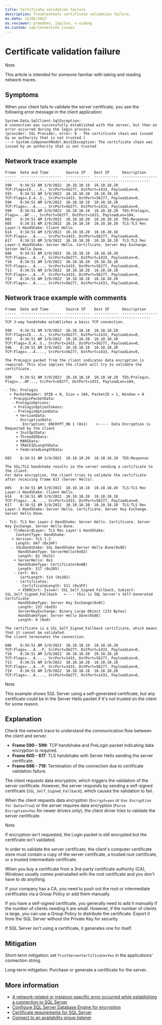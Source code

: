 ```yaml
---
title: Certificate validation failure
description: Troubleshoots certificate validation failure.
ms.date: 12/05/2023
ms.reviewer: prmadhes, jopilov, v-sidong
ms.custom: sap:Connection issues
---
```

# Certificate validation failure

> [!NOTE]
> This article is intended for someone familiar with taking and reading network traces.

## Symptoms

When your client fails to validate the server certificate, you see the following error message in the client application:

```output
System.Data.SqlClient.SqlException:
A connection was successfully established with the server, but then an error occurred during the login process.
(provider: SSL Provider, error: 0 - The certificate chain was issued by an authority that is not trusted.)
---> System.ComponentModel.Win32Exception: The certificate chain was issued by an authority that is not trusted
```

## Network trace example

```output
Frame  Date and Time        Source IP    Dest IP      Description
-----  -------------------  -----------  -----------  -----------------------------------------------------------------------------------
590    8:34:51 AM 3/9/2022  10.10.10.10  10.10.10.20  TCP:Flags=CE....S., SrcPort=56277, DstPort=1433, PayloadLen=0,
593    8:34:51 AM 3/9/2022  10.10.10.20  10.10.10.10  TCP:Flags=.E.A..S., SrcPort=1433, DstPort=56277, PayloadLen=0,
596    8:34:51 AM 3/9/2022  10.10.10.10  10.10.10.20  TCP:Flags=...A...., SrcPort=56277, DstPort=1433, PayloadLen=0,
599    8:34:51 AM 3/9/2022  10.10.10.10  10.10.10.20  TDS:Prelogin, Flags=...AP..., SrcPort=56277, DstPort=1433, PayloadLen=104,
602    8:34:51 AM 3/9/2022  10.10.10.20  10.10.10.10  TDS:Response
605    8:34:51 AM 3/9/2022  10.10.10.10  10.10.10.20  TLS:TLS Rec Layer-1 HandShake: Client Hello.
614    8:34:51 AM 3/9/2022  10.10.10.20  10.10.10.10  TCP:Flags=...A...., SrcPort=1433, DstPort=56277, PayloadLen=0,
617    8:34:51 AM 3/9/2022  10.10.10.20  10.10.10.10  TLS:TLS Rec Layer-1 HandShake: Server Hello. Certificate. Server Key Exchange. Server Hello Done.
686    8:34:51 AM 3/9/2022  10.10.10.10  10.10.10.20  TCP:Flags=...A...F, SrcPort=56277, DstPort=1433, PayloadLen=0,
710    8:34:51 AM 3/9/2022  10.10.10.20  10.10.10.10  TCP:Flags=...A...., SrcPort=1433, DstPort=56277, PayloadLen=0,
713    8:34:51 AM 3/9/2022  10.10.10.20  10.10.10.10  TCP:Flags=...A...F, SrcPort=1433, DstPort=56277, PayloadLen=0,
719    8:34:51 AM 3/9/2022  10.10.10.10  10.10.10.20  TCP:Flags=...A...., SrcPort=56277, DstPort=1433, PayloadLen=0,
```

## Network trace example with comments

```output
Frame  Date and Time        Source IP    Dest IP      Description
-----  -------------------  -----------  -----------  -----------------------------------------------------------------------------------
TCP 3-way handshake establishes a basic TCP connection.

590    8:34:51 AM 3/9/2022  10.10.10.10  10.10.10.20  TCP:Flags=CE....S., SrcPort=56277, DstPort=1433, PayloadLen=0, 
593    8:34:51 AM 3/9/2022  10.10.10.20  10.10.10.10  TCP:Flags=.E.A..S., SrcPort=1433, DstPort=56277, PayloadLen=0, 
596    8:34:51 AM 3/9/2022  10.10.10.10  10.10.10.20  TCP:Flags=...A...., SrcPort=56277, DstPort=1433, PayloadLen=0, 

The PreLogin packet from the client indicates data encryption is required. This also implies the client will try to validate the certificate.

599    8:34:51 AM 3/9/2022  10.10.10.10  10.10.10.20  TDS:Prelogin, Flags=...AP..., SrcPort=56277, DstPort=1433, PayloadLen=104,

- Tds: Prelogin
  + PacketHeader: SPID = 0, Size = 104, PacketID = 1, Window = 0
  - PreLoginPacketData:
   - PreloginOptions:
    + PreloginOptionTokens:
    - PreloginOptionData:
     + VersionData:
     - EncryptionData:
        Encryption: ENCRYPT_ON 1 (0x1)    <----- Data Encryption is Requested by the client
     + InstOptData:
     + ThreadIDData:
     + MARSData:
     + TRACEIDLengthData:
     + FederatedLengthData:

602    8:34:51 AM 3/9/2022  10.10.10.20  10.10.10.10  TDS:Response

The SSL/TLS handshake results in the server sending a certificate to the client.
For data encryption, the client tries to validate the certificate after receiving frame 617 (Server Hello).

605    8:34:51 AM 3/9/2022  10.10.10.10  10.10.10.20  TLS:TLS Rec Layer-1 HandShake: Client Hello.
614    8:34:51 AM 3/9/2022  10.10.10.20  10.10.10.10  TCP:Flags=...A...., SrcPort=1433, DstPort=56277, PayloadLen=0,
617    8:34:51 AM 3/9/2022  10.10.10.20  10.10.10.10  TLS:TLS Rec Layer-1 HandShake: Server Hello. Certificate. Server Key Exchange. Server Hello Done.

- TLS: TLS Rec Layer-1 HandShake: Server Hello. Certificate. Server Key Exchange. Server Hello Done.
  - TlsRecordLayer: TLS Rec Layer-1 HandShake:
     ContentType: HandShake:
   + Version: TLS 1.2
     Length: 847 (0x34F)
   - SSLHandshake: SSL HandShake Server Hello Done(0x0E)
      HandShakeType: ServerHello(0x02)
      Length: 81 (0x51)
    + ServerHello: 0x1
      HandShakeType: Certificate(0x0B)
      Length: 517 (0x205)
    - Cert: 0x1
       CertLength: 514 (0x202)
     - Certificates:
        CertificateLength: 511 (0x1FF)
      + X509Cert: Issuer: SSL_Self_Signed_Fallback, Subject: SSL_Self_Signed_Fallback   <---- this is SQL Server's Self-Generated Certificate
      HandShakeType: Server Key Exchange(0x0C)
      Length: 233 (0xE9)
      ServerKeyExchange: Binary Large Object (233 Bytes)
      HandShakeType: Server Hello Done(0x0E)
      Length: 0 (0x0)

The certificate is a SSL_Self_Signed_Fallback certificate, which means that it cannot be validated.
The client terminates the connection.

686    8:34:51 AM 3/9/2022  10.10.10.10  10.10.10.20  TCP:Flags=...A...F, SrcPort=56277, DstPort=1433, PayloadLen=0,
710    8:34:51 AM 3/9/2022  10.10.10.20  10.10.10.10  TCP:Flags=...A...., SrcPort=1433, DstPort=56277, PayloadLen=0,
713    8:34:51 AM 3/9/2022  10.10.10.20  10.10.10.10  TCP:Flags=...A...F, SrcPort=1433, DstPort=56277, PayloadLen=0,
719    8:34:51 AM 3/9/2022  10.10.10.10  10.10.10.20  TCP:Flags=...A...., SrcPort=56277, DstPort=1433, PayloadLen=0,
```

> [!NOTE]
> This example shows SQL Server using a self-generated certificate, but any certificate could be in the Server Hello packet if it's not trusted on the client for some reason.

## Explanation

Check the network trace to understand the communication flow between the client and server.

- **Frame 590 - 599**: TCP handshake and PreLogin packet indicating data encryption is required.
- **Frame 605 - 617**: TLS handshake with Server Hello sending the server certificate.
- **Frame 686 - 719**: Termination of the connection due to certificate validation failure.

The client requests data encryption, which triggers the validation of the server certificate. However, the server responds by sending a self-signed certificate (`SSL_Self_Signed_Fallback`), which causes the validation to fail.

When the client requests data encryption (`Encrypt=yes` or `Use Encryption for Data=True`) or the server requires data encryption (`Force Encryption=Yes` for newer drivers only), the client driver tries to validate the server certificate.

> [!NOTE]
> If encryption isn't requested, the Login packet is still encrypted but the certificate isn't validated.

In order to validate the server certificate, the client's computer certificate store must contain a copy of the server certificate, a trusted root certificate, or a trusted intermediate certificate.

When you buy a certificate from a 3rd-party certificate authority (CA), Windows usually comes preinstalled with the root certificate and you don't have to do anything.

If your company has a CA, you need to push out the root or intermediate certificates via a Group Policy or add them manually.

If you have a self-signed certificate, you generally need to add it manually if the number of clients needing it are small. However, if the number of clients is large, you can use a Group Policy to distribute the certificate. Export it from the SQL Server without the Private Key for security.

If SQL Server isn't using a certificate, it generates one for itself.

## Mitigation

Short-term mitigation: set `TrustServerCertificate=Yes` in the applications' connection string.

Long-term mitigation: Purchase or generate a certificate for the server.

## More information

- [A network-related or instance-specific error occurred while establishing a connection to SQL Server](../connect/network-related-or-instance-specific-error-occurred-while-establishing-connection.md)
- [Configure SQL Server Database Engine for encryption](/sql/database-engine/configure-windows/configure-sql-server-encryption)
- [Certificate requirements for SQL Server](/sql/database-engine/configure-windows/certificate-requirements)
- [Connect to an availability group listener](/sql/database-engine/availability-groups/windows/listeners-client-connectivity-application-failover)